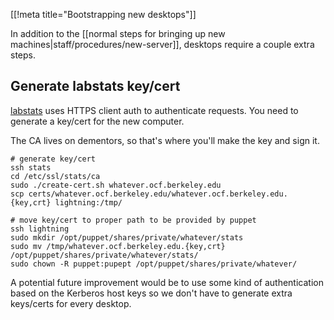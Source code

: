 [[!meta title="Bootstrapping new desktops"]]

In addition to the [[normal steps for bringing up new machines|staff/procedures/new-server]],
desktops require a couple extra steps.

## Generate labstats key/cert

[labstats](https://github.com/ocf/labstats) uses HTTPS client auth to
authenticate requests. You need to generate a key/cert for the new computer.

The CA lives on dementors, so that's where you'll make the key and sign it.

    # generate key/cert
    ssh stats
    cd /etc/ssl/stats/ca
    sudo ./create-cert.sh whatever.ocf.berkeley.edu
    scp certs/whatever.ocf.berkeley.edu/whatever.ocf.berkeley.edu.{key,crt} lightning:/tmp/

    # move key/cert to proper path to be provided by puppet
    ssh lightning
    sudo mkdir /opt/puppet/shares/private/whatever/stats
    sudo mv /tmp/whatever.ocf.berkeley.edu.{key,crt} /opt/puppet/shares/private/whatever/stats/
    sudo chown -R puppet:pupept /opt/puppet/shares/private/whatever/

A potential future improvement would be to use some kind of authentication
based on the Kerberos host keys so we don't have to generate extra keys/certs
for every desktop.
